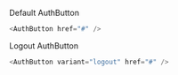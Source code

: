 Default AuthButton
```js
<AuthButton href="#" />
```
Logout AuthButton
```js
<AuthButton variant="logout" href="#" />
```